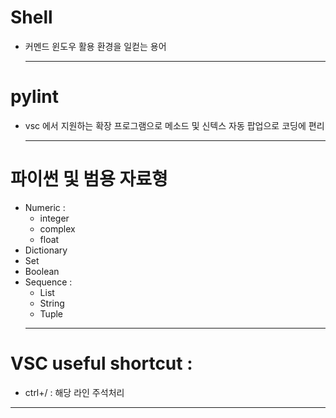 # __Shell__  
* 커멘드 윈도우 활용 환경을 일컫는 용어  
  ***
# __pylint__  
* vsc 에서 지원하는 확장 프로그램으로 메소드 및 신텍스 자동 팝업으로 코딩에 편리  
  ***  
# __파이썬 및 범용 자료형__  
* Numeric :  
  * integer  
  * complex
  * float
* Dictionary 
* Set
* Boolean
* Sequence :
  * List
  * String
  * Tuple  
  ***
# __VSC useful shortcut :__  
* ctrl+/ : 해당 라인 주석처리  
***  
# 